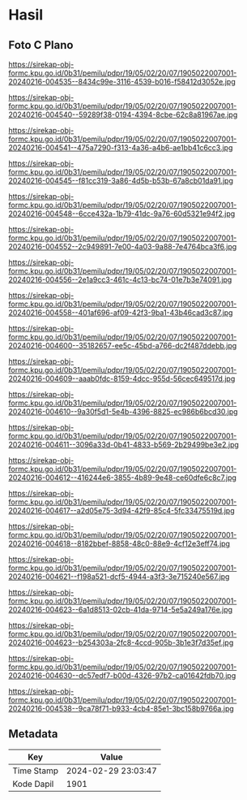 # Hasil

## Foto C Plano

https://sirekap-obj-formc.kpu.go.id/0b31/pemilu/pdpr/19/05/02/20/07/1905022007001-20240216-004535--8434c99e-3116-4539-b016-f58412d3052e.jpg

https://sirekap-obj-formc.kpu.go.id/0b31/pemilu/pdpr/19/05/02/20/07/1905022007001-20240216-004540--59289f38-0194-4394-8cbe-62c8a81967ae.jpg

https://sirekap-obj-formc.kpu.go.id/0b31/pemilu/pdpr/19/05/02/20/07/1905022007001-20240216-004541--475a7290-f313-4a36-a4b6-ae1bb41c6cc3.jpg

https://sirekap-obj-formc.kpu.go.id/0b31/pemilu/pdpr/19/05/02/20/07/1905022007001-20240216-004545--f81cc319-3a86-4d5b-b53b-67a8cb01da91.jpg

https://sirekap-obj-formc.kpu.go.id/0b31/pemilu/pdpr/19/05/02/20/07/1905022007001-20240216-004548--6cce432a-1b79-41dc-9a76-60d5321e94f2.jpg

https://sirekap-obj-formc.kpu.go.id/0b31/pemilu/pdpr/19/05/02/20/07/1905022007001-20240216-004552--2c949891-7e00-4a03-9a88-7e4764bca3f6.jpg

https://sirekap-obj-formc.kpu.go.id/0b31/pemilu/pdpr/19/05/02/20/07/1905022007001-20240216-004556--2e1a9cc3-461c-4c13-bc74-01e7b3e74091.jpg

https://sirekap-obj-formc.kpu.go.id/0b31/pemilu/pdpr/19/05/02/20/07/1905022007001-20240216-004558--401af696-af09-42f3-9ba1-43b46cad3c87.jpg

https://sirekap-obj-formc.kpu.go.id/0b31/pemilu/pdpr/19/05/02/20/07/1905022007001-20240216-004600--35182657-ee5c-45bd-a766-dc2f487ddebb.jpg

https://sirekap-obj-formc.kpu.go.id/0b31/pemilu/pdpr/19/05/02/20/07/1905022007001-20240216-004609--aaab0fdc-8159-4dcc-955d-56cec649517d.jpg

https://sirekap-obj-formc.kpu.go.id/0b31/pemilu/pdpr/19/05/02/20/07/1905022007001-20240216-004610--9a30f5d1-5e4b-4396-8825-ec986b6bcd30.jpg

https://sirekap-obj-formc.kpu.go.id/0b31/pemilu/pdpr/19/05/02/20/07/1905022007001-20240216-004611--3096a33d-0b41-4833-b569-2b29499be3e2.jpg

https://sirekap-obj-formc.kpu.go.id/0b31/pemilu/pdpr/19/05/02/20/07/1905022007001-20240216-004612--416244e6-3855-4b89-9e48-ce60dfe6c8c7.jpg

https://sirekap-obj-formc.kpu.go.id/0b31/pemilu/pdpr/19/05/02/20/07/1905022007001-20240216-004617--a2d05e75-3d94-42f9-85c4-5fc33475519d.jpg

https://sirekap-obj-formc.kpu.go.id/0b31/pemilu/pdpr/19/05/02/20/07/1905022007001-20240216-004618--8182bbef-8858-48c0-88e9-4cf12e3eff74.jpg

https://sirekap-obj-formc.kpu.go.id/0b31/pemilu/pdpr/19/05/02/20/07/1905022007001-20240216-004621--f198a521-dcf5-4944-a3f3-3e715240e567.jpg

https://sirekap-obj-formc.kpu.go.id/0b31/pemilu/pdpr/19/05/02/20/07/1905022007001-20240216-004623--6a1d8513-02cb-41da-9714-5e5a249a176e.jpg

https://sirekap-obj-formc.kpu.go.id/0b31/pemilu/pdpr/19/05/02/20/07/1905022007001-20240216-004623--b254303a-2fc8-4ccd-905b-3b1e3f7d35ef.jpg

https://sirekap-obj-formc.kpu.go.id/0b31/pemilu/pdpr/19/05/02/20/07/1905022007001-20240216-004630--dc57edf7-b00d-4326-97b2-ca01642fdb70.jpg

https://sirekap-obj-formc.kpu.go.id/0b31/pemilu/pdpr/19/05/02/20/07/1905022007001-20240216-004538--9ca78f71-b933-4cb4-85e1-3bc158b9766a.jpg


## Metadata

| Key        | Value               |
| ---------- | ------------------- |
| Time Stamp | 2024-02-29 23:03:47 |
| Kode Dapil | 1901                |



